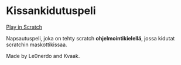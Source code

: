 # **Kissankidutuspeli**
[Play in Scratch](https://scratch.mit.edu/projects/323840066/)

Napsautuspeli, joka on tehty scratch **ohjelmointikielellä**, jossa kidutat scratchin maskottikissaa.

Made by Le0nerdo and Kvaak.